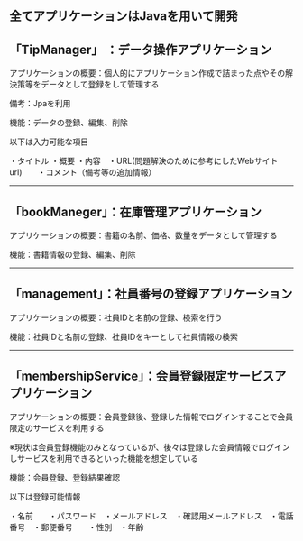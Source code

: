 全てアプリケーションはJavaを用いて開発
---
## 「TipManager」 ：データ操作アプリケーション

アプリケーションの概要：個人的にアプリケーション作成で詰まった点やその解決策等をデータとして登録をして管理する

備考：Jpaを利用

機能：データの登録、編集、削除

以下は入力可能な項目

・タイトル ・概要 ・内容　・URL(問題解決のために参考にしたWebサイトurl)　　・コメント（備考等の追加情報）

---

## 「bookManeger」：在庫管理アプリケーション

アプリケーションの概要：書籍の名前、価格、数量をデータとして管理する

機能：書籍情報の登録、編集、削除

---

## 「management」：社員番号の登録アプリケーション

アプリケーションの概要：社員IDと名前の登録、検索を行う

機能：社員IDと名前の登録、社員IDをキーとして社員情報の検索

---
## 「membershipService」：会員登録限定サービスアプリケーション

アプリケーションの概要：会員登録後、登録した情報でログインすることで会員限定のサービスを利用する

※現状は会員登録機能のみとなっているが、後々は登録した会員情報でログインしサービスを利用できるといった機能を想定している

機能：会員登録、登録結果確認

以下は登録可能情報

・名前　　・パスワード　・メールアドレス　・確認用メールアドレス　・電話番号　・郵便番号　　・性別　・年齢
